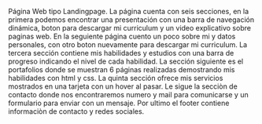 Página Web tipo Landingpage.
La página cuenta con seis secciones, en la primera podemos encontrar una presentación con una barra de navegación dinámica, boton para descargar mi curriculum y un video explicativo sobre paginas web.
En la seguiente página cuento un poco sobre mi y datos personales, con otro boton nuevamente para descargar mi curriculum.
La tercera sección contiene mis habilidades y estudios con una barra de progreso indicando el nivel de cada habilidad.
La sección siguiente es el portafolios donde se muestran 6 páginas realizadas demostrando mis habilidades con html y css.
La quinta sección ofrece mis servicios mostrados en una tarjeta con un hover al pasar.
Le sigue la secciòn de contacto donde nos encontraremos numero y mail para comunicarse y un formulario para enviar con un mensaje.
Por ultimo el footer contiene informaciòn de contacto y redes sociales.
